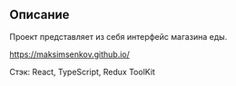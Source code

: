 ## Описание

Проект представляет из себя интерфейс магазина еды.

https://maksimsenkov.github.io/

Стэк: React, TypeScript, Redux ToolKit
